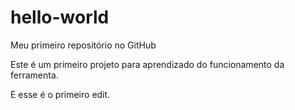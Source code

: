 # hello-world
Meu primeiro repositório no GitHub

Este é um primeiro projeto para aprendizado do funcionamento da ferramenta.

E esse é o primeiro edit.
